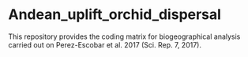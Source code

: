 # Andean_uplift_orchid_dispersal
This repository provides the coding matrix for biogeographical analysis carried out on Perez-Escobar et al. 2017 (Sci. Rep. 7, 2017).
